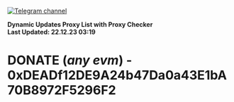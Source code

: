 [![Telegram channel](https://img.shields.io/endpoint?url=https://runkit.io/damiankrawczyk/telegram-badge/branches/master?url=https://t.me/n4z4v0d)](https://t.me/n4z4v0d) 

**Dynamic Updates Proxy List with Proxy Checker**  
**Last Updated: 22.12.23 03:19**

# DONATE (_any evm_) - 0xDEADf12DE9A24b47Da0a43E1bA70B8972F5296F2
